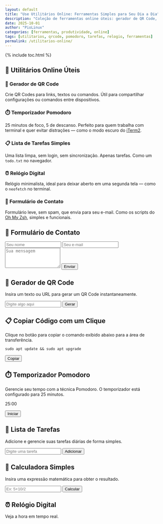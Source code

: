 ```yaml
---
layout: default
title: "Use Utilitários Online: Ferramentas Simples para Seu Dia a Dia"
description: "Coleção de ferramentas online úteis: gerador de QR Code, temporizador Pomodoro, lista de tarefas, relógio digital e formulário de contato. Sem firulas."
date: 2025-10-01
author: "PioLinux"
categories: [ferramentas, produtividade, online]
tags: [utilitarios, qrcode, pomodoro, tarefas, relogio, ferramentas]
permalink: /utilitarios-online/
---
```




{% include toc.html %}





<section>
<h2>🔧 Utilitários Online Úteis</h2>

<h3>📱 Gerador de QR Code</h3>
<p>Crie QR Codes para links, textos ou comandos. Útil para compartilhar configurações ou comandos entre dispositivos.</p>

<h3>⏱️ Temporizador Pomodoro</h3>
<p>25 minutos de foco, 5 de descanso. Perfeito para quem trabalha com terminal e quer evitar distrações — como o modo escuro do <a href="https://iterm2.com">iTerm2</a>.</p>

<h3>📋 Lista de Tarefas Simples</h3>
<p>Uma lista limpa, sem login, sem sincronização. Apenas tarefas. Como um <code>todo.txt</code> no navegador.</p>

<h3>⏰ Relógio Digital</h3>
<p>Relógio minimalista, ideal para deixar aberto em uma segunda tela — como o <code>neofetch</code> no terminal.</p>

<h3>📧 Formulário de Contato</h3>
<p>Formulário leve, sem spam, que envia para seu e-mail. Como os scripts do <a href="https://ohmyz.sh">Oh My Zsh</a>, simples e funcionais.</p>

</section>
 
  
   <script src="https://cdn.jsdelivr.net/npm/qrcode/build/qrcode.min.js">
   </script>
   <script>
    function gerarQRCode() {
            let canvas = document.getElementById("qrcodeCanvas");
            let texto = document.getElementById("qrtext").value;
            QRCode.toCanvas(canvas, texto, error => {
                if (error) console.error(error);
            });
        }

        function copiarCodigo() {
            const texto = document.getElementById("codigo").innerText;
            navigator.clipboard.writeText(texto).then(() => alert("Código copiado!"));
        }

        let pomodoroTimer;
        function iniciarPomodoro() {
            let tempo = 25 * 60;
            clearInterval(pomodoroTimer);
            pomodoroTimer = setInterval(() => {
                let min = Math.floor(tempo / 60);
                let seg = tempo % 60;
                document.getElementById("pomodoro").innerText = `${min}:${seg < 10 ? '0' : ''}${seg}`;
                if (--tempo < 0) clearInterval(pomodoroTimer);
            }, 1000);
        }

        function adicionarTarefa() {
            const input = document.getElementById("novaTarefa");
            const ul = document.getElementById("listaTarefas");
            if (input.value.trim()) {
                let li = document.createElement("li");
                li.textContent = input.value;
                ul.appendChild(li);
                input.value = "";
            }
        }

        function calcular() {
            const expr = document.getElementById("expr").value;
            try {
                const res = eval(expr);
                document.getElementById("resultado").innerText = `Resultado: ${res}`;
            } catch {
                document.getElementById("resultado").innerText = "Expressão inválida!";
            }
        }

        function atualizarRelogio() {
            const agora = new Date();
            const h = agora.getHours().toString().padStart(2, '0');
            const m = agora.getMinutes().toString().padStart(2, '0');
            const s = agora.getSeconds().toString().padStart(2, '0');
            document.getElementById("clock").innerText = `${h}:${m}:${s}`;
        }
        setInterval(atualizarRelogio, 1000);
        atualizarRelogio();
   </script>
   
   <section>
    <h2>
     📧 Formulário de Contato
    </h2>
    <form onsubmit="alert('Mensagem enviada!'); return false;">
     <input placeholder="Seu nome" required="" type="text"/>
     <input placeholder="Seu e-mail" required="" type="email"/>
     <textarea placeholder="Sua mensagem" required="" rows="4"></textarea>
     <button type="submit">
      Enviar
     </button>
    </form>
   </section>
   <section>
    <h2>
     🔳 Gerador de QR Code
    </h2>
    <p>
     Insira um texto ou URL para gerar um QR Code instantaneamente.
    </p>
    <input id="qrtext" placeholder="Digite algo aqui" type="text"/>
    <button onclick="gerarQRCode()">
     Gerar
    </button>
    <canvas id="qrcodeCanvas">
    </canvas>
   </section>
   <section>
    <h2>
     📋 Copiar Código com um Clique
    </h2>
    <p>
     Clique no botão para copiar o comando exibido abaixo para a área de transferência.
    </p>
    <pre><code id="codigo">sudo apt update &amp;&amp; sudo apt upgrade</code></pre>
    <button onclick="copiarCodigo()">
     Copiar
    </button>
   </section>
   <section>
    <h2>
     ⏱️ Temporizador Pomodoro
    </h2>
    <p>
     Gerencie seu tempo com a técnica Pomodoro. O temporizador está configurado para 25 minutos.
    </p>
    <p id="pomodoro">
     25:00
    </p>
    <button onclick="iniciarPomodoro()">
     Iniciar
    </button>
   </section>
   <section>
    <h2>
     📝 Lista de Tarefas
    </h2>
    <p>
     Adicione e gerencie suas tarefas diárias de forma simples.
    </p>
    <input id="novaTarefa" placeholder="Digite uma tarefa" type="text"/>
    <button onclick="adicionarTarefa()">
     Adicionar
    </button>
    <ul id="listaTarefas">
    </ul>
   </section>
   <section>
    <h2>
     🧮 Calculadora Simples
    </h2>
    <p>
     Insira uma expressão matemática para obter o resultado.
    </p>
    <input id="expr" placeholder="Ex: 5+10/2" type="text"/>
    <button onclick="calcular()">
     Calcular
    </button>
    <p id="resultado">
    </p>
   </section>
   <section>
    <h2>
     ⏰ Relógio Digital
    </h2>
    <p>
     Veja a hora em tempo real.
    </p>
    <div id="clock">
    </div>
   </section>

 

